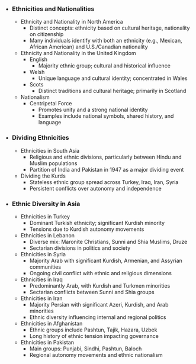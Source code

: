 - ### Ethnicities and Nationalities
    - Ethnicity and Nationality in North America
        - Distinct concepts: ethnicity based on cultural heritage, nationality on citizenship
        - Many individuals identify with both an ethnicity (e.g., Mexican, African American) and U.S./Canadian nationality
    - Ethnicity and Nationality in the United Kingdom
        - English
            - Majority ethnic group; cultural and historical influence
        - Welsh
            - Unique language and cultural identity; concentrated in Wales
        - Scots
            - Distinct traditions and cultural heritage; primarily in Scotland
    - Nationalism
        - Centripetal Force
            - Promotes unity and a strong national identity
            - Examples include national symbols, shared history, and language

- ### Dividing Ethnicities
    - Ethnicities in South Asia
        - Religious and ethnic divisions, particularly between Hindu and Muslim populations
        - Partition of India and Pakistan in 1947 as a major dividing event
    - Dividing the Kurds
        - Stateless ethnic group spread across Turkey, Iraq, Iran, Syria
        - Persistent conflicts over autonomy and independence

- ### Ethnic Diversity in Asia
    - Ethnicities in Turkey
        - Dominant Turkish ethnicity; significant Kurdish minority
        - Tensions due to Kurdish autonomy movements
    - Ethnicities in Lebanon
        - Diverse mix: Maronite Christians, Sunni and Shia Muslims, Druze
        - Sectarian divisions in politics and society
    - Ethnicities in Syria
        - Majority Arab with significant Kurdish, Armenian, and Assyrian communities
        - Ongoing civil conflict with ethnic and religious dimensions
    - Ethnicities in Iraq
        - Predominantly Arab, with Kurdish and Turkmen minorities
        - Sectarian conflicts between Sunni and Shia groups
    - Ethnicities in Iran
        - Majority Persian with significant Azeri, Kurdish, and Arab minorities
        - Ethnic diversity influencing internal and regional politics
    - Ethnicities in Afghanistan
        - Ethnic groups include Pashtun, Tajik, Hazara, Uzbek
        - Long history of ethnic tension impacting governance
    - Ethnicities in Pakistan
        - Main groups: Punjabi, Sindhi, Pashtun, Baloch
        - Regional autonomy movements and ethnic nationalism